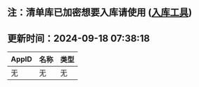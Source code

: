 ## 注：清单库已加密想要入库请使用 ([入库工具](https://github.com/BlankTMing/ManifestAutoUpdate/releases))

## 更新时间：2024-09-18 07:38:18
| AppID | 名称 | 类型  |
| :-------------------- | :----------------------------- | :----------- |
| 无 | 无 | 无 |
